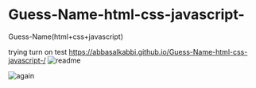 # Guess-Name-html-css-javascript-
Guess-Name(html+css+javascript)


trying turn on test 
https://abbasalkabbi.github.io/Guess-Name-html-css-javascript-/
![readme](https://user-images.githubusercontent.com/75854041/107322985-88fff500-6ab6-11eb-8815-87889ca0356f.png)









![again](https://user-images.githubusercontent.com/75854041/107323177-e005ca00-6ab6-11eb-9f71-244c8531527c.png)

